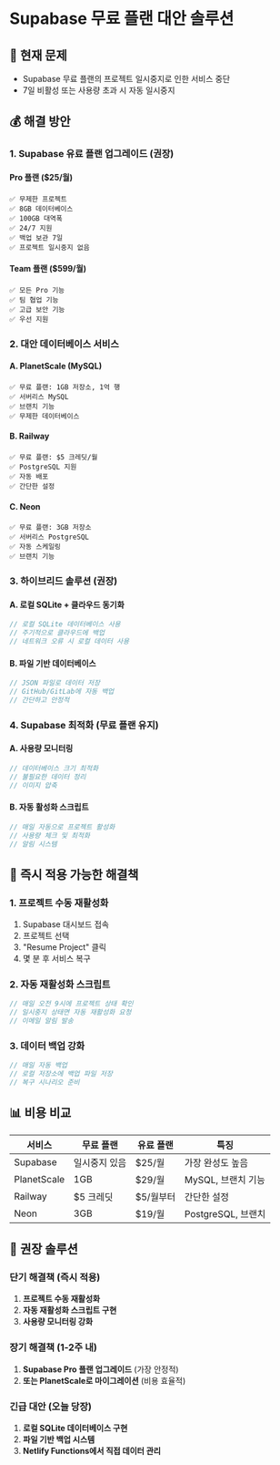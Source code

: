# Supabase 무료 플랜 대안 솔루션

## 🚨 현재 문제
- Supabase 무료 플랜의 프로젝트 일시중지로 인한 서비스 중단
- 7일 비활성 또는 사용량 초과 시 자동 일시중지

## 💰 해결 방안

### 1. Supabase 유료 플랜 업그레이드 (권장)

#### Pro 플랜 ($25/월)
```
✅ 무제한 프로젝트
✅ 8GB 데이터베이스
✅ 100GB 대역폭
✅ 24/7 지원
✅ 백업 보관 7일
✅ 프로젝트 일시중지 없음
```

#### Team 플랜 ($599/월)
```
✅ 모든 Pro 기능
✅ 팀 협업 기능
✅ 고급 보안 기능
✅ 우선 지원
```

### 2. 대안 데이터베이스 서비스

#### A. PlanetScale (MySQL)
```
✅ 무료 플랜: 1GB 저장소, 1억 행
✅ 서버리스 MySQL
✅ 브랜치 기능
✅ 무제한 데이터베이스
```

#### B. Railway
```
✅ 무료 플랜: $5 크레딧/월
✅ PostgreSQL 지원
✅ 자동 배포
✅ 간단한 설정
```

#### C. Neon
```
✅ 무료 플랜: 3GB 저장소
✅ 서버리스 PostgreSQL
✅ 자동 스케일링
✅ 브랜치 기능
```

### 3. 하이브리드 솔루션 (권장)

#### A. 로컬 SQLite + 클라우드 동기화
```javascript
// 로컬 SQLite 데이터베이스 사용
// 주기적으로 클라우드에 백업
// 네트워크 오류 시 로컬 데이터 사용
```

#### B. 파일 기반 데이터베이스
```javascript
// JSON 파일로 데이터 저장
// GitHub/GitLab에 자동 백업
// 간단하고 안정적
```

### 4. Supabase 최적화 (무료 플랜 유지)

#### A. 사용량 모니터링
```javascript
// 데이터베이스 크기 최적화
// 불필요한 데이터 정리
// 이미지 압축
```

#### B. 자동 활성화 스크립트
```javascript
// 매일 자동으로 프로젝트 활성화
// 사용량 체크 및 최적화
// 알림 시스템
```

## 🔧 즉시 적용 가능한 해결책

### 1. 프로젝트 수동 재활성화
1. Supabase 대시보드 접속
2. 프로젝트 선택
3. "Resume Project" 클릭
4. 몇 분 후 서비스 복구

### 2. 자동 재활성화 스크립트
```javascript
// 매일 오전 9시에 프로젝트 상태 확인
// 일시중지 상태면 자동 재활성화 요청
// 이메일 알림 발송
```

### 3. 데이터 백업 강화
```javascript
// 매일 자동 백업
// 로컬 저장소에 백업 파일 저장
// 복구 시나리오 준비
```

## 📊 비용 비교

| 서비스 | 무료 플랜 | 유료 플랜 | 특징 |
|--------|-----------|-----------|------|
| Supabase | 일시중지 있음 | $25/월 | 가장 완성도 높음 |
| PlanetScale | 1GB | $29/월 | MySQL, 브랜치 기능 |
| Railway | $5 크레딧 | $5/월부터 | 간단한 설정 |
| Neon | 3GB | $19/월 | PostgreSQL, 브랜치 |

## 🎯 권장 솔루션

### 단기 해결책 (즉시 적용)
1. **프로젝트 수동 재활성화**
2. **자동 재활성화 스크립트 구현**
3. **사용량 모니터링 강화**

### 장기 해결책 (1-2주 내)
1. **Supabase Pro 플랜 업그레이드** (가장 안정적)
2. **또는 PlanetScale로 마이그레이션** (비용 효율적)

### 긴급 대안 (오늘 당장)
1. **로컬 SQLite 데이터베이스 구현**
2. **파일 기반 백업 시스템**
3. **Netlify Functions에서 직접 데이터 관리**
